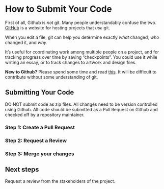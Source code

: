 # How to Submit Your Code

First of all, Github is _not_ git. Many people understandably confuse the two. [GitHub](https://github.com/) is a website for hosting projects that _use_ git.

When you edit a file, git can help you determine exactly _what_ changed, _who_ changed it, and _why_.

It’s useful for coordinating work among multiple people on a project, and for tracking progress over time by saving “checkpoints”. You could use it while writing an essay, or to track changes to artwork and design files.

**New to Github?**
Please spend some time and read [this](https://guides.github.com/activities/hello-world/). It will be difficult to contribute without some understanding of git.

## Submitting Your Code

DO NOT submit code as zip files. All changes need to be version controlled using Github. All code should be submitted as a Pull Request on Github and checked off by a repository maintainer.

### Step 1: Create a Pull Request

### Step 2: Request a Review

### Step 3: Merge your changes

## Next steps

Request a review from the stakeholders of the project.
